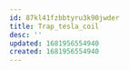 ```yaml
---
id: 87kl41fzbbtyru3k90jwder
title: Trap_tesla_coil
desc: ''
updated: 1681956554940
created: 1681956554940
---
```

